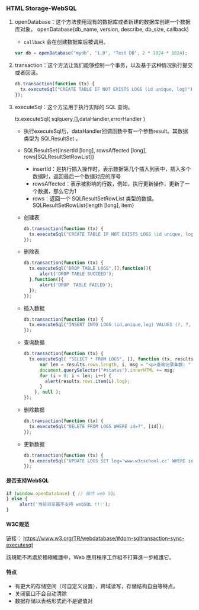 ### HTML Storage-WebSQL

1. openDatabase：这个方法使用现有的数据库或者新建的数据库创建一个数据库对象。
   openDatabase(db_name, version, describe, db_size, callback)

   - `callback` 会在创建数据库后被调用。

   ```js
   var db = openDatabase("mydb", "1.0", "Test DB", 2 * 1024 * 1024);
   ```

2. transaction：这个方法让我们能够控制一个事务，以及基于这种情况执行提交或者回滚。
     ```js
     db.transaction(function (tx) {
       tx.executeSql("CREATE TABLE IF NOT EXISTS LOGS (id unique, log)");
     });
     ```

3. executeSql：这个方法用于执行实际的 SQL 查询。
   
   tx.executeSql( sqlquery,[],dataHandler,errorHandler )
   * 执行executeSql后，dataHandler回调函数中有一个参数result。其数据类型为 SQLResultSet 。
   * SQLResultSet{insertId [long], rowsAffected [long], rows[SQLResultSetRowList]}
     * insertId：是执行插入操作时，表示数据第几个插入到表中，插入多个数据时，返回最后一个数据对应的序号
     * rowsAffected：表示被影响的行数，例如，执行更新操作，更新了一个数据，那么它为1
     * rows：返回一个 SQLResultSetRowList 类型的数据。SQLResultSetRowList{length [long], item}

   * 创建表
     ```js
     db.transaction(function (tx) {
       tx.executeSql("CREATE TABLE IF NOT EXISTS LOGS (id unique, log)");
     });
     ```

   * 删除表
     ```js
     db.transaction(function (tx) {
       tx.executeSql("DROP TABLE LOGS",[],function(){
           alert('DROP TABLE SUCCEED');
       },function(){
           alert('DROP　TABLE FAILED');
       });
     });
     ```


   - 插入数据

     ```js
     db.transaction(function (tx) {
       tx.executeSql("INSERT INTO LOGS (id,unique,log) VALUES (?, ?, ?)", [ e_id, e_unique, e_log, ]);
     });
     ```

   - 查询数据

     ```js
     db.transaction(function (tx) {
       tx.executeSql( "SELECT * FROM LOGS", [], function (tx, results) {
           var len = results.rows.length, i, msg = "<p>查询记录条数: " + len + "</p>";
           document.querySelector("#status").innerHTML += msg;
           for (i = 0; i < len; i++) {
             alert(results.rows.item(i).log);
           }
         }, null );
     });
     ```

   - 删除数据

     ```js
     db.transaction(function (tx) {
       tx.executeSql("DELETE FROM LOGS WHERE id=?", [id]);
     });
     ```

   - 更新数据
     ```js
     db.transaction(function (tx) {
       tx.executeSql("UPDATE LOGS SET log='www.w3cschool.cc' WHERE id=?", [id]);
     });
     ```
#### 是否支持WebSQL

```js
if (window.openDatabase) { // 操作 web SQL        
} else {
     alert('当前浏览器不支持 webSQL !!!');
}
```

#### W3C规范

链接： https://www.w3.org/TR/webdatabase/#dom-sqltransaction-sync-executesql

該規範不再處於積極維護中，Web 應用程序工作組不打算進一步維護它。

#### 特点
* 有更大的存储空间（可自定义设置），跨域读写，存储结构自由等特点。
* 关闭窗口不会自动清除
* 数据存储以表格形式而不是键值对
